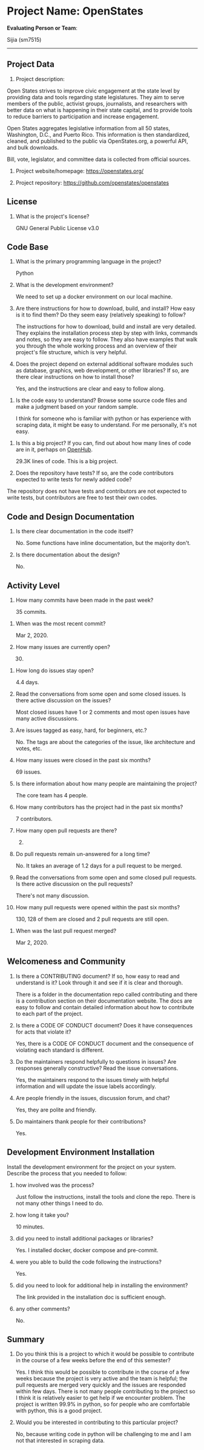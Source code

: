 # Project Name: OpenStates

**Evaluating Person or Team**:

Sijia (sm7515)

---

## Project Data

1. Project description: <br>

Open States strives to improve civic engagement at the state level by providing data and tools regarding state legislatures. They aim to serve members of the public, activist groups, journalists, and researchers with better data on what is happening in their state capital, and to provide tools to reduce barriers to participation and increase engagement.

Open States aggregates legislative information from all 50 states, Washington, D.C., and Puerto Rico. This information is then standardized, cleaned, and published to the public via OpenStates.org, a powerful API, and bulk downloads.

Bill, vote, legislator, and committee data is collected from official sources.

1. Project website/homepage: https://openstates.org/

1. Project repository: https://github.com/openstates/openstates

## License

1. What is the project's license? <br>

   GNU General Public License v3.0

## Code Base

1. What is the primary programming language in the project?

   Python

1. What is the development environment? <br>

   We need to set up a docker environment on our local machine.

1. Are there instructions for how to download, build, and install? How easy is it to find them? Do they seem easy (relatively speaking) to follow? <br>

   The instructions for how to download, build and install are very detailed. They explains the installation process step by step with links, commands and notes, so they are easy to follow. They also have examples that walk you through the whole working process and an overview of their project's file structure, which is very helpful.

1. Does the project depend on external additional software modules such as
   database, graphics, web development, or other libraries? If so, are there clear instructions on how to install those? <br>

   Yes, and the instructions are clear and easy to follow along.

1) Is the code easy to understand? Browse some source code files and make
   a judgment based on your random sample. <br>

   I think for someone who is familiar with python or has experience with scraping data, it might be easy to understand. For me personally, it's not easy.

1. Is this a big project? If you can, find out about how many lines of code
   are in it, perhaps on [OpenHub](https://www.openhub.net/). <br>

   29.3K lines of code. This is a big project.

1. Does the repository have tests? If so, are the code contributors expected to write tests for newly added code? <br>

The repository does not have tests and contributors are not expected to write tests, but contributors are free to test their own codes.

## Code and Design Documentation

1. Is there clear documentation in the code itself? <br>

   No. Some functions have inline documentation, but the majority don't.

1. Is there documentation about the design? <br>

   No.

## Activity Level

1. How many commits have been made in the past week? <br>

   35 commits.

1) When was the most recent commit? <br>

   Mar 2, 2020.

1) How many issues are currently open? <br>

   30.

1. How long do issues stay open? <br>

   4.4 days.

1. Read the conversations from some open and some closed issues. Is there active discussion on the issues? <br>

   Most closed issues have 1 or 2 comments and most open issues have many active discussions.

1. Are issues tagged as easy, hard, for beginners, etc.? <br>

   No. The tags are about the categories of the issue, like architecture and votes, etc.

1. How many issues were closed in the past six months? <br>

   69 issues.

1. Is there information about how many people are maintaining the project? <br>

   The core team has 4 people.

1. How many contributors has the project had in the past six months? <br>

   7 contributors.

1. How many open pull requests are there? <br>

   2.

1. Do pull requests remain un-answered for a long time? <br>

   No. It takes an average of 1.2 days for a pull request to be merged.

1. Read the conversations from some open and some closed pull requests. Is there active discussion on the pull requests? <br>

   There's not many discussion.

1. How many pull requests were opened within the past six months? <br>

   130, 128 of them are closed and 2 pull requests are still open.

1) When was the last pull request merged? <br>

   Mar 2, 2020.

## Welcomeness and Community

1. Is there a CONTRIBUTING document? If so, how easy to read and understand is it?
   Look through it and see if it is clear and thorough. <br>

   There is a folder in the documentation repo called contributing and there is a contribution section on their documentation website. The docs are easy to follow and contain detailed information about how to contribute to each part of the project.

1. Is there a CODE OF CONDUCT document? Does it have consequences for acts that
   violate it? <br>

   Yes, there is a CODE OF CONDUCT document and the consequence of violating each standard is different.

1. Do the maintainers respond helpfully to questions in issues?
   Are responses generally constructive? Read the issue conversations. <br>

   Yes, the maintainers respond to the issues timely with helpful information and will update the issue labels accordingly.

1. Are people friendly in the issues, discussion forum, and chat? <br>

   Yes, they are polite and friendly.

1. Do maintainers thank people for their contributions? <br>

   Yes.

## Development Environment Installation

Install the development environment for the project on your system.
Describe the process that you needed to follow:

1. how involved was the process? <br>

   Just follow the instructions, install the tools and clone the repo. There is not many other things I need to do.

1. how long it take you? <br>

   10 minutes.

1. did you need to install additional packages or libraries? <br>

   Yes. I installed docker, docker compose and pre-commit.

1. were you able to build the code following the instructions? <br>

   Yes.

1. did you need to look for additional help in installing the environment? <br>

   The link provided in the installation doc is sufficient enough.

1. any other comments? <br>

   No.

## Summary

1.  Do you think this is a project to which it would be possible to contribute
    in the course of a few weeks before the end of this semester? <br>

    Yes. I think this would be possible to contribute in the course of a few weeks because the project is very active and the team is helpful; the pull requests are merged very quickly and the issues are responded within few days. There is not many people contributing to the project so I think it is relatively easier to get help if we encounter problem. The project is written 99.9% in python, so for people who are comfortable with python, this is a good project.

1.  Would you be interested in contributing to this particular project? <br>

    No, because writing code in python will be challenging to me and I am not that interested in scraping data.
